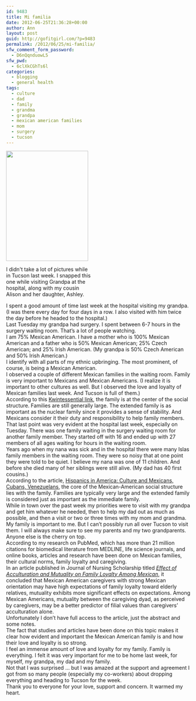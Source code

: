 ```yaml
---
id: 9483
title: Mi familia
date: 2012-06-25T21:36:28+00:00
author: Ann
layout: post
guid: http://gofitgirl.com/?p=9483
permalink: /2012/06/25/mi-familia/
sfw_comment_form_password:
  - D6nQqnduowL5
sfw_pwd:
  - 6clXkCGhTs6l
categories:
  - blogging
  - general health
tags:
  - culture
  - dad
  - family
  - grandma
  - grandpa
  - mexican american families
  - mom
  - surgery
  - tucson
---
```

<div id="attachment_9488" style="width: 234px" class="wp-caption alignleft">
  <a href="http://gofitgirl.com/?attachment_id=9488" rel="attachment wp-att-9488"><img class="size-medium wp-image-9488" title="grandpa ash" src="http://gofitgirl.com/wp-content/uploads/2012/06/grandpa-ash-e1340684610575-224x300.jpg" alt="" width="224" height="300" /></a>
  
  <p class="wp-caption-text">
    I didn't take a lot of pictures while in Tucson last week. I snapped this one while visiting Grandpa at the hospital, along with my cousin Alison and her daughter, Ashley.
  </p>
</div>

  
I spent a good amount of time last week at the hospital visiting my grandpa. (I was there every day for four days in a row. I also visited with him twice the day before he headed to the hospital.)  
Last Tuesday my grandpa had surgery. I spent between 6-7 hours in the surgery waiting room. That&#8217;s a lot of people watching.  
I am 75% Mexican American. I have a mother who is 100% Mexican American and a father who is 50% Mexican American; 25% Czech American; and 25% Irish American. (My grandpa is 50% Czech American and 50% Irish American.)  
I identify with all parts of my ethnic upbringing. The most prominent, of course, is being a Mexican American.  
I observed a couple of different Mexican families in the waiting room. Family is very important to Mexicans and Mexican Americans. (I realize it is important to other cultures as well. But I observed the love and loyalty of Mexican families last week. And Tucson is full of them.)  
According to this [Kwintessential link](http://www.kwintessential.co.uk/resources/global-etiquette/mexico-country-profile.html), the family is at the center of the social structure. Families are still generally large. The extended family is as important as the nuclear family since it provides a sense of stability. And Mexicans consider it their duty and responsibility to help family members.  
That last point was very evident at the hospital last week, especially on Tuesday. There was one family waiting in the surgery waiting room for another family member. They started off with 16 and ended up with 27 members of all ages waiting for hours in the waiting room.  
Years ago when my nana was sick and in the hospital there were many Islas family members in the waiting room. They were so noisy that at one point they were told to be quiet. I believe my nana was one of 11 children. And before she died many of her siblings were still alive. (My dad has 40 first cousins.)  
According to the article, [Hispanics in America: Culture and Mexicans, Cubans, Venezuelans](http://voices.yahoo.com/hispanics-america-culture-mexicans-cubans-venezuelans-103087.html), the core of the Mexican-American social structure lies with the family. Families are typically very large and the extended family is considered just as important as the immediate family.  
While in town over the past week my priorities were to visit with my grandpa and get him whatever he needed, then to help my dad out as much as possible, and then a visit or two or three times with my mom and grandma. My family is important to me. But I can&#8217;t possibly run all over Tucson to visit them. I will always make sure to see my parents and my two grandparents. Anyone else is the cherry on top.  
According to my research on PubMed, which has more than 21 million citations for biomedical literature from MEDLINE, life science journals, and online books, articles and research have been done on Mexican families, their cultural norms, family loyalty and caregiving.  
In an article published in Journal of Nursing Scholarship titled _[Effect of Acculturation and Mutuality on Family Loyalty Among Mexican](http://onlinelibrary.wiley.com/doi/10.1111/j.1547-5069.2012.01442.x/abstract)_, it concluded that Mexican American caregivers with strong Mexican orientation may have high expectations of family loyalty toward elderly relatives, mutuality exhibits more significant effects on expectations. Among Mexican Americans, mutuality between the caregiving dyad, as perceived by caregivers, may be a better predictor of filial values than caregivers’ acculturation alone.  
Unfortunately I don&#8217;t have full access to the article, just the abstract and some notes.  
The fact that studies and articles have been done on this topic makes it clear how evident and important the Mexican American family is and how their love and loyalty is so strong.  
I feel an immense amount of love and loyalty for my family. Family is everything. I felt it was very important for me to be home last week, for myself, my grandpa, my dad and my family.  
Not that I was surprised &#8230; but I was amazed at the support and agreement I got from so many people (especially my co-workers) about dropping everything and heading to Tucson for the week.  
Thank you to everyone for your love, support and concern. It warmed my heart.